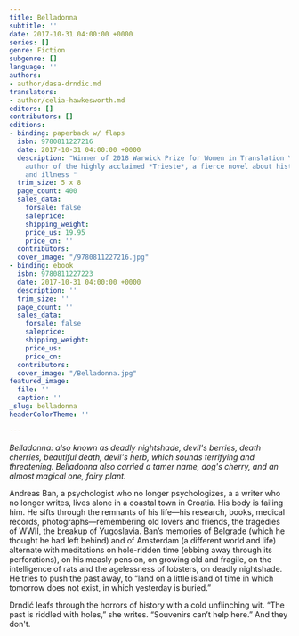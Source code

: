 ```yaml
---
title: Belladonna
subtitle: ''
date: 2017-10-31 04:00:00 +0000
series: []
genre: Fiction
subgenre: []
language: ''
authors:
- author/dasa-drndic.md
translators:
- author/celia-hawkesworth.md
editors: []
contributors: []
editions:
- binding: paperback w/ flaps
  isbn: 9780811227216
  date: 2017-10-31 04:00:00 +0000
  description: "Winner of 2018 Warwick Prize for Women in Translation \n\nFrom the
    author of the highly acclaimed *Trieste*, a fierce novel about history, memory,
    and illness "
  trim_size: 5 x 8
  page_count: 400
  sales_data:
    forsale: false
    saleprice: 
    shipping_weight: 
    price_us: 19.95
    price_cn: ''
  contributors: 
  cover_image: "/9780811227216.jpg"
- binding: ebook
  isbn: 9780811227223
  date: 2017-10-31 04:00:00 +0000
  description: ''
  trim_size: ''
  page_count: ''
  sales_data:
    forsale: false
    saleprice: 
    shipping_weight: 
    price_us: 
    price_cn: 
  contributors: 
  cover_image: "/Belladonna.jpg"
featured_image:
  file: ''
  caption: ''
_slug: belladonna
headerColorTheme: ''

---
```

_Belladonna: also known as deadly nightshade, devil's berries, death cherries, beautiful death, devil's herb, which sounds terrifying and threatening. Belladonna also carried a tamer name, dog's cherry, and an almost magical one, fairy plant._

Andreas Ban, a psychologist who no longer psychologizes, a a writer who no longer writes, lives alone in a coastal town in Croatia. His body is failing him. He sifts through the remnants of his life—his research, books, medical records, photographs—remembering old lovers and friends, the tragedies of WWII, the breakup of Yugoslavia. Ban’s memories of Belgrade (which he thought he had left behind) and of Amsterdam (a different world and life) alternate with meditations on hole-ridden time (ebbing away through its perforations), on his measly pension, on growing old and fragile, on the intelligence of rats and the agelessness of lobsters, on deadly nightshade. He tries to push the past away, to “land on a little island of time in which tomorrow does not exist, in which yesterday is buried.” 

Drndić leafs through the horrors of history with a cold unflinching wit. “The past is riddled with holes,” she writes. “Souvenirs can’t help here.” And they don't.